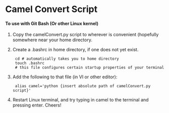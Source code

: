 # Camel Convert Script

#### To use with Git Bash (Or other Linux kernel)

1. Copy the camelConvert.py script to wherever is convenient (hopefully somewhere near your home directory.
	

2. Create a .bashrc in home directory, if one does not yet exist.

        cd # automatically takes you to home directory
        touch .bashrc
        # this file configures certain startup properties of your terminal

3. Add the following to that file (in VI or other editor): 

        alias camel='python {insert absolute path of camelConvert.py script}'
	
	
4. Restart Linux terminal, and try typing in camel to the terminal and pressing enter. Cheers!
